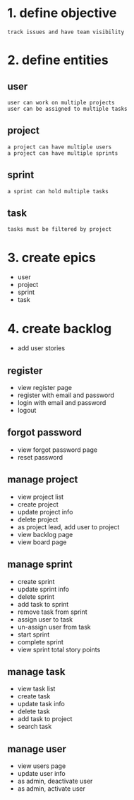 # 1. define objective

    track issues and have team visibility

# 2. define entities

## user

    user can work on multiple projects
    user can be assigned to multiple tasks

## project

    a project can have multiple users
    a project can have multiple sprints

## sprint

    a sprint can hold multiple tasks

## task

    tasks must be filtered by project

# 3. create epics

- user
- project
- sprint
- task

# 4. create backlog

- add user stories

## register

- view register page
- register with email and password
- login with email and password
- logout

## forgot password

- view forgot password page
- reset password

## manage project

- view project list
- create project
- update project info
- delete project
- as project lead, add user to project
- view backlog page
- view board page

## manage sprint

- create sprint
- update sprint info
- delete sprint
- add task to sprint
- remove task from sprint
- assign user to task
- un-assign user from task
- start sprint
- complete sprint
- view sprint total story points

## manage task

- view task list
- create task
- update task info
- delete task
- add task to project
- search task

## manage user

- view users page
- update user info
- as admin, deactivate user
- as admin, activate user
